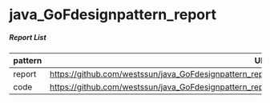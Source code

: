 # java_GoFdesignpattern_report
##### Report List
| pattern | URL                            | 
|---------|--------------------------------|
| report  | https://github.com/westssun/java_GoFdesignpattern_report/tree/master/report |
| code    | https://github.com/westssun/java_GoFdesignpattern_report/tree/master/src/main/java/com/designpattern/report |